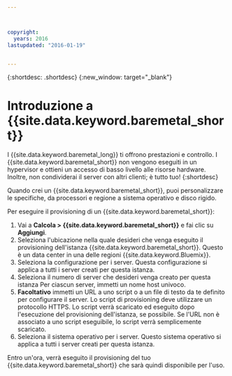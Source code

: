 ```yaml
---



copyright:
  years: 2016
lastupdated: "2016-01-19"


---
```


{:shortdesc: .shortdesc}
{:new_window: target="_blank"}

# Introduzione a {{site.data.keyword.baremetal_short}}

I {{site.data.keyword.baremetal_long}} ti offrono prestazioni e controllo. I {{site.data.keyword.baremetal_short}} non vengono eseguiti in un hypervisor e ottieni un accesso di basso livello alle risorse hardware. Inoltre, non condividerai il server con altri clienti; è tutto tuo!
{:shortdesc}

Quando crei un {{site.data.keyword.baremetal_short}}, puoi personalizzare le specifiche, da processori e regione a sistema operativo e disco rigido.

Per eseguire il provisioning di un {{site.data.keyword.baremetal_short}}:
  1. Vai a **Calcola > {{site.data.keyword.baremetal_short}}** e fai clic su **Aggiungi**.
  2. Seleziona l'ubicazione nella quale desideri che venga eseguito il provisioning dell'istanza {{site.data.keyword.baremetal_short}}. Questo è un data center in una delle regioni {{site.data.keyword.Bluemix}}.
  3. Seleziona la configurazione per i server. Questa configurazione si applica a tutti i server creati per questa istanza.
  4. Seleziona il numero di server che desideri venga creato per questa istanza Per ciascun server, immetti un nome host univoco.
  5. **Facoltativo** immetti un URL a uno script o a un file di testo da te definito per configurare il server. Lo script di provisioning deve utilizzare un protocollo HTTPS. Lo script verrà scaricato ed eseguito dopo l'esecuzione del provisioning dell'istanza, se possibile. Se l'URL non è associato a uno script eseguibile, lo script verrà semplicemente scaricato.
  6. Seleziona il sistema operativo per i server. Questo sistema operativo si applica a tutti i server creati per questa istanza.

Entro un'ora, verrà eseguito il provisioning del tuo {{site.data.keyword.baremetal_short}} che sarà quindi disponibile per l'uso.
